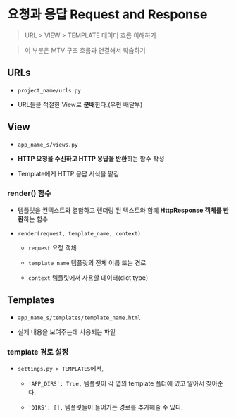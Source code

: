 # 요청과 응답 Request and Response

> URL > VIEW > TEMPLATE 데이터 흐름 이해하기

> 이 부분은 MTV 구조 흐름과 연결해서 학습하기

## URLs

- `project_name/urls.py`

- URL들을 적절한 View로 **분배**한다.(우편 배달부)

## View

- `app_name_s/views.py`

- **HTTP 요청을 수신하고 HTTP 응답을 반환**하는 함수 작성

- Template에게 HTTP 응답 서식을 맡김

### render() 함수

- 템플릿을 컨텍스트와 결합하고 렌더링 된 텍스트와 함께 **HttpResponse 객체를 반환**하는 함수

- `render(request, template_name, context)`

    - `request` 요청 객체

    - `template_name` 템플릿의 전체 이름 또는 경로

    - `context` 템플릿에서 사용할 데이터(dict type)

## Templates

- `app_name_s/templates/template_name.html`

- 실제 내용을 보여주는데 사용되는 파일

### template 경로 설정

- `settings.py > TEMPLATES`에서, 

    - `'APP_DIRS': True,` 템플릿이 각 앱의 template 폴더에 있고 알아서 찾아준다.

    - `'DIRS': [],` 템플릿들이 들어가는 경로를 추가해줄 수 있다.
